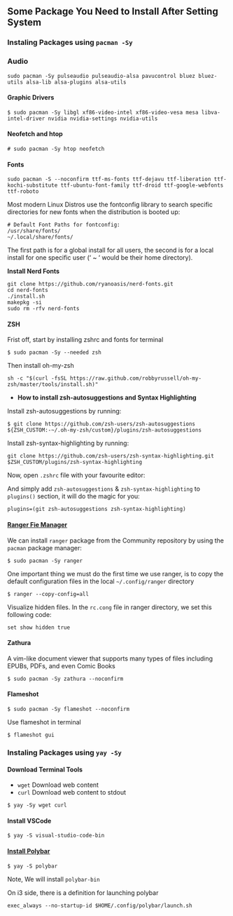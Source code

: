 ## Some Package You Need to Install After Setting System

### Instaling Packages using `pacman -Sy`

### Audio

```
sudo pacman -Sy pulseaudio pulseaudio-alsa pavucontrol bluez bluez-utils alsa-lib alsa-plugins alsa-utils
```
#### Graphic Drivers

```
$ sudo pacman -Sy libgl xf86-video-intel xf86-video-vesa mesa libva-intel-driver nvidia nvidia-settings nvidia-utils
```
#### Neofetch and htop

```
# sudo pacman -Sy htop neofetch
```

#### Fonts

```
sudo pacman -S --noconfirm ttf-ms-fonts ttf-dejavu ttf-liberation ttf-kochi-substitute ttf-ubuntu-font-family ttf-droid ttf-google-webfonts ttf-roboto
```
Most modern Linux Distros use the fontconfig library to search specific directories for new fonts when the distribution is booted up:

```
# Default Font Paths for fontconfig:
/usr/share/fonts/
~/.local/share/fonts/
```
The first path is for a global install for all users, the second is for a local install for one specific user (‘ ~ ‘ would be their home directory).

**Install Nerd Fonts** 

```
git clone https://github.com/ryanoasis/nerd-fonts.git
cd nerd-fonts
./install.sh
makepkg -si
sudo rm -rfv nerd-fonts
```

#### ZSH

Frist off, start by installing zshrc and fonts for terminal

```
$ sudo pacman -Sy --needed zsh
```
Then install oh-my-zsh
```
sh -c "$(curl -fsSL https://raw.github.com/robbyrussell/oh-my-zsh/master/tools/install.sh)"
```
- **How to install zsh-autosuggestions and Syntax Highlighting**

Install zsh-autosuggestions by running:

``` 
$ git clone https://github.com/zsh-users/zsh-autosuggestions ${ZSH_CUSTOM:-~/.oh-my-zsh/custom}/plugins/zsh-autosuggestions
```
Install zsh-syntax-highlighting by running:

```
git clone https://github.com/zsh-users/zsh-syntax-highlighting.git $ZSH_CUSTOM/plugins/zsh-syntax-highlighting
```
Now, open `.zshrc` file with your favourite editor:

And simply add `zsh-autosuggestions` & `zsh-syntax-highlighting` to `plugins()` section, it will do the magic for you:

```
plugins=(git zsh-autosuggestions zsh-syntax-highlighting)
```
#### [Ranger Fie Manager](https://linuxconfig.org/introduction-to-ranger-file-manager)

We can install `ranger` package from the Community repository by using the `pacman` package manager:

```
$ sudo pacman -Sy ranger
```
One important thing we must do the first time we use ranger, is to copy the default configuration files in the local `~/.config/ranger` directory

```
$ ranger --copy-config=all
```
Visualize hidden files. In the `rc.cong` file in ranger directory, we set this following code:

```
set show hidden true
```
#### Zathura

A vim-like document viewer that supports many types of files including EPUBs, PDFs, and even Comic Books

```
$ sudo pacman -Sy zathura --noconfirm
```
#### Flameshot

```
$ sudo pacman -Sy flameshot --noconfirm
```

Use flameshot in terminal

```
$ flameshot gui
```

### Instaling Packages using `yay -Sy`

#### Download Terminal Tools

- `wget` Download web content
- `curl` Download web content to stdout

``` 
$ yay -Sy wget curl
```
#### Install VSCode

```
$ yay -S visual-studio-code-bin
```
#### [Install Polybar](https://computingforgeeks.com/install-polybar-status-bar-on-fedora/)

```
$ yay -S polybar
```
Note, We will install `polybar-bin`

On i3 side, there is a definition for launching polybar

```
exec_always --no-startup-id $HOME/.config/polybar/launch.sh
```


